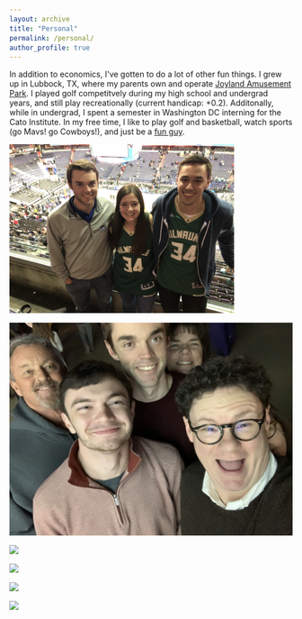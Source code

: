 ```yaml
---
layout: archive
title: "Personal"
permalink: /personal/
author_profile: true
---
```


In addition to economics, I've gotten to do a lot of other fun things. I grew up in Lubbock, TX, where my parents own and operate [Joyland Amusement Park](https://joylandpark.com/). I played golf competitvely during my high school and undergrad years, and still play recreationally (current handicap: +0.2). Additonally, while in undergrad, I spent a semester in Washington DC interning for the Cato Institute. In my free time, I like to play golf and basketball, watch sports (go Mavs! go Cowboys!), and just be a [fun guy](https://www.youtube.com/watch?v=zIwh0njInPk&ab_channel=Ball).



<img src="https://github.com/JamesDean595/jamesdean595.github.io/blob/master//images/personal/giannis.JPG" width="400" />

![](/images/personal/fam.JPG)

![](/images/personal/jd.JPGs=200)

![](/images/personal/nyc.JPGs=200)

![](/images/personal/golfco.jpgs=200)

![](/images/personal/hs.JPGs=200)

